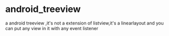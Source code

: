 android_treeview
================

a android treeview ,it's not a extension of listview,it's a linearlayout and you can put any view in it with any event listener
